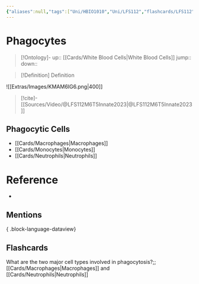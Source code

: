 ```yaml
---
{"aliases":null,"tags":["Uni/HBIO1010","Uni/LFS112","flashcards/LFS112","Uni/BIM202","flashcards/BIM202"],"dg-publish":true,"permalink":"/cards/phagocytes/","dgPassFrontmatter":true}
---
```


# Phagocytes

> [!Ontology]-
> up:: [[Cards/White Blood Cells\|White Blood Cells]]
> jump::
> down:: 

> [!Definition] Definition

![[Extras/Images/KMAM6IG6.png\|400]]

> [!cite]-
> [[Sources/Video/@LFS112M6T5Innate2023\|@LFS112M6T5Innate2023]]

## Phagocytic Cells

- [[Cards/Macrophages\|Macrophages]]
- [[Cards/Monocytes\|Monocytes]]
- [[Cards/Neutrophils\|Neutrophils]]

# Reference

- 

## Mentions


{ .block-language-dataview}

## Flashcards

What are the two major cell types involved in phagocytosis?;;[[Cards/Macrophages\|Macrophages]] and [[Cards/Neutrophils\|Neutrophils]]
<!--SR:!2024-10-27,24,250-->